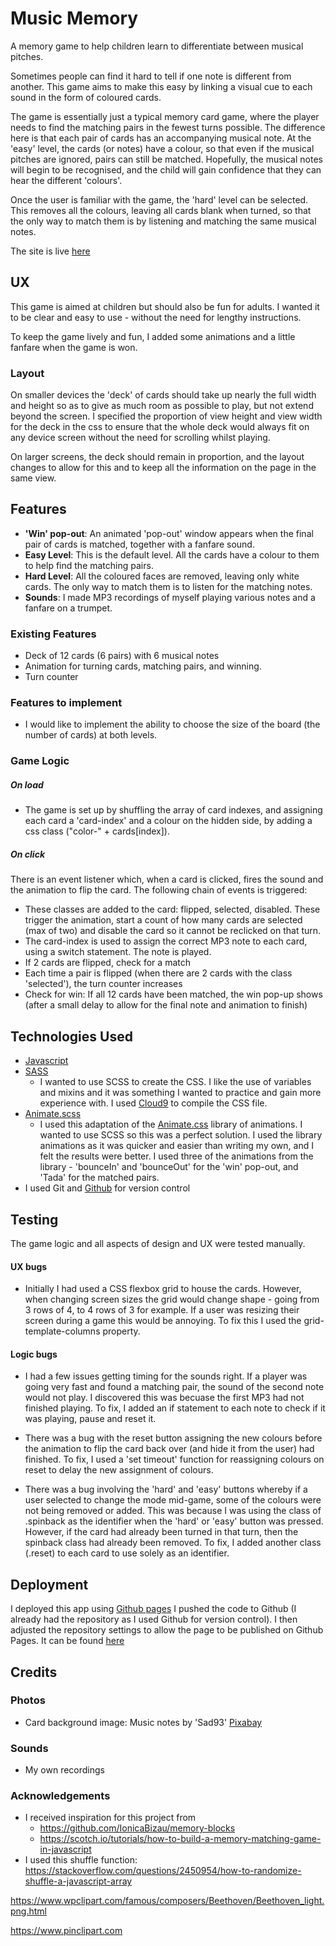 # Music Memory
A memory game to help children learn to differentiate between musical pitches. 

Sometimes people can find it hard to tell if one note is different from another. This game aims to make this easy by linking a visual cue to each sound in the form of coloured cards. 

The game is essentially just a typical memory card game, where the player needs to find the matching pairs in the fewest turns possible. The difference here is that each pair of cards has an accompanying musical note. At the 'easy' level, the cards (or notes) have a colour, so that even if the musical pitches are ignored, pairs can still be matched. Hopefully, the musical notes will begin to be recognised, and the child will gain confidence that they can hear the different 'colours'.

Once the user is familiar with the game, the 'hard' level can be selected. This removes all the colours, leaving all cards blank when turned, so that the only way to match them is by listening and matching the same musical notes.

The site is live [here](https://lwilsondev.github.io/music-memory-game/)

## UX
This game is aimed at children but should also be fun for adults. I wanted it to be clear and easy to use - without the need for lengthy instructions.

To keep the game lively and fun, I added some animations and a little fanfare when the game is won.

### Layout

On smaller devices the 'deck' of cards should take up nearly the full width and height so as to give as much room as possible to play, but not extend beyond the screen. I specified the proportion of view height and view width for the deck in the css to ensure that the whole deck would always fit on any device screen without the need for scrolling whilst playing.

On larger screens, the deck should remain in proportion, and the layout changes to allow for this and to keep all the information on the page in the same view.

## Features

- **'Win' pop-out**: An animated 'pop-out' window appears when the final pair of cards is matched, together with a fanfare sound.
- **Easy Level**: This is the default level. All the cards have a colour to them to help find the matching pairs.
- **Hard Level**: All the coloured faces are removed, leaving only white cards. The only way to match them is to listen for the matching notes.
- **Sounds**: I made MP3 recordings of myself playing various notes and a fanfare on a trumpet.  
 
### Existing Features
- Deck of 12 cards (6 pairs) with 6 musical notes
- Animation for turning cards, matching pairs, and winning.
- Turn counter

### Features to implement
- I would like to implement the ability to choose the size of the board (the number of cards) at both levels.

### Game Logic
##### On load
 - The game is set up by shuffling the array of card indexes, and assigning each card a 'card-index' and a colour on the hidden side, by adding a css class ("color-" + cards[index]). 

##### On click
 There is an event listener which, when a card is clicked, fires the sound and the animation to flip the card. The following chain of events is triggered:
- These classes are added to the card: flipped, selected, disabled. These trigger the animation, start a count of how many cards are selected (max of two) and disable the card so it cannot be reclicked on that turn.
- The card-index is used to assign the correct MP3 note to each card, using a switch statement. The note is played.
- If 2 cards are flipped, check for a match
- Each time a pair is flipped (when there are 2 cards with the class 'selected'), the turn counter increases
- Check for win: If all 12 cards have been matched, the win pop-up shows (after a small delay to allow for the final note and animation to finish)


## Technologies Used

- [Javascript](https://www.javascript.com/)
- [SASS](https://sass-lang.com/)  
    - I wanted to use SCSS to create the CSS. I like the use of variables and mixins and it was something I wanted to practice and gain more experience with. I used [Cloud9](https://c9.io/) to compile the CSS file.
- [Animate.scss](http://geoffgraham.me/animate-scss/)  
    - I used this adaptation of the [Animate.css](https://daneden.github.io/animate.css/) library of animations. I wanted to use SCSS so this was a perfect solution. I used the library animations as it was quicker and easier than writing my own, and I felt the results were better. I used three of the animations from the library - 'bounceIn' and 'bounceOut' for the 'win' pop-out, and 'Tada' for the matched pairs.
- I used Git and [Github](https://github.com/) for version control

## Testing

The game logic and all aspects of design and UX were tested manually. 

#### UX bugs
- Initially I had used a CSS flexbox grid to house the cards. However, when changing screen sizes the grid would change shape - going from 3 rows of 4, to 4 rows of 3 for example. If a user was resizing their screen during a game this would be annoying. To fix this I used the grid-template-columns property.

#### Logic bugs

- I had a few issues getting timing for the sounds right. If a player was going very fast and found a matching pair, the sound of the second note would not play. I discovered this was becuase the first MP3 had not finished playing. To fix, I added an if statement to each note to check if it was playing, pause and reset it.

- There was a bug with the reset button assigning the new colours before the animation to flip the card back over (and hide it from the user) had finished. To fix, I used a 'set timeout' function for reassigning colours on reset to delay the new assignment of colours.

- There was a bug involving the 'hard' and 'easy' buttons whereby if a user selected to change the mode mid-game, some of the colours were not being removed or added. This was because I was using the class of .spinback as the identifier when the 'hard' or 'easy' button was pressed. However, if the card had already been turned in that turn, then the spinback class had already been removed. To fix, I added another class (.reset) to each card to use solely as an identifier. 
## Deployment

I deployed this app using [Github pages](https://pages.github.com/)
I pushed the code to Github (I already had the repository as I used Github for version control). I then adjusted the repository settings to allow the page to be published on Github Pages.
It can be found [here](https://lwilsondev.github.io/music-memory-game/)

## Credits

### Photos
- Card background image: Music notes by 'Sad93' [Pixabay](https://pixabay.com/en/background-wallpaper-music-1622424/)

### Sounds
- My own recordings

### Acknowledgements

- I received inspiration for this project from
    - https://github.com/IonicaBizau/memory-blocks
    - https://scotch.io/tutorials/how-to-build-a-memory-matching-game-in-javascript
- I used this shuffle function: https://stackoverflow.com/questions/2450954/how-to-randomize-shuffle-a-javascript-array   




https://www.wpclipart.com/famous/composers/Beethoven/Beethoven_light.png.html

https://www.pinclipart.com 
